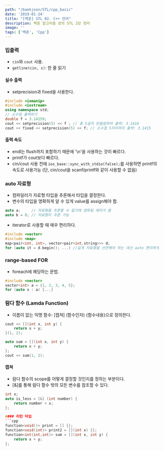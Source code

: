 ```yaml
---
path: "/baekjoon/STL/cpp_basic"
date: '2019-01-24'
title: "[백준] STL 02. C++ 언어"
description: 백준 알고리즘 강의 STL 2강 정리
image: ''
tags: ['백준', 'Cpp']
---
```


### 입출력
- `cin`와 `cout` 사용.
- `getline(cin, s)`: 한 줄 읽기

#### 실수 출력
- setprecision과 fixed을 사용한다.
```cpp
#include <iomanip>
#include <iostream>
using namespace std;
// 소수점 출력하기
double f = 3.14159;
cout << setprecision(5) << f ; // 총 5글자 반올림하여 출력: 3.1416
cout << fixed << setprecision(5) << f; // 소수점 5자리까지 출력: 3.1415
```

#### 출력 속도
- endl는 flush까지 포함하기 때문에 '\n'을 사용하는 것이 빠르다.
- printf가 cout보다 빠르다.
- cin/cout 사용 전에 `ios_base::sync_with_stdio(false);`를 사용하면  printf의 속도로 사용가능 (단, cin/cout을 scanf/printf와 같이 사용할 수 없음)

### auto 자료형
- 컴파일러가 자료형 타입을 추론해서 타입을 결정한다.
- 변수의 타입을 명확하게 알 수 있게 value를 assign해야 함.
```cpp
auto a;     // 자료형을 추론할 수 없기에 컴파일 에러가 뜸
auto b = 0; // 자료형이 추론 가능
```
- iterator로 사용할 때 매우 편리하다.
```cpp
#include <vector>
#include <map>
map<pair<int, int>, vector<pair<int,string>>> d;
for (auto it = d.begin(); ...) //길게 자료형을 선언해야 하는 대신 auto 편리하게 사용
```

### range-based FOR
- foreach에 해당하는 문법.
```cpp
#include <vector>
vector<int> a = {1, 2, 3, 4, 5};
for (auto x : a) {...}
```

### 람다 함수 (Lamda Function)
- 이름이 없는 익명 함수: [캡쳐] (함수인자) {함수내용}으로 정의한다.
```cpp
cout << [](int x, int y) {
    return x + y; 
}(1, 2);
```
```cpp
auto sum = [](int x, int y) {
    return x + y;
};
cout << sum(1, 2);
```

#### 캡쳐
- 람다 함수의 scope를 어떻게 결정할 것인지를 정하는 부분이다.
- [&]를 통해 람다 함수 밖의 모든 변수를 참조할 수 있다.
```cpp
int x;
auto is_less = [&] (int number) {
    return number < x;
};

#### 리턴 타입
```cpp
function<void()> print = [] {};
function<void(int)> print2 = [](int x) {};
function<int(int,int)> sum = [](int x, int y) {
    return x + y;
};
```
